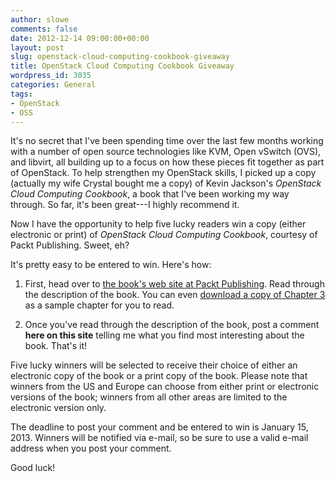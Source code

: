 ```yaml
---
author: slowe
comments: false
date: 2012-12-14 09:00:00+00:00
layout: post
slug: openstack-cloud-computing-cookbook-giveaway
title: OpenStack Cloud Computing Cookbook Giveaway
wordpress_id: 3035
categories: General
tags:
- OpenStack
- OSS
---
```


It's no secret that I've been spending time over the last few months working with a number of open source technologies like KVM, Open vSwitch (OVS), and libvirt, all building up to a focus on how these pieces fit together as part of OpenStack. To help strengthen my OpenStack skills, I picked up a copy (actually my wife Crystal bought me a copy) of Kevin Jackson's _OpenStack Cloud Computing Cookbook_, a book that I've been working my way through. So far, it's been great---I highly recommend it.

Now I have the opportunity to help five lucky readers win a copy (either electronic or print) of _OpenStack Cloud Computing Cookbook_, courtesy of Packt Publishing. Sweet, eh?

It's pretty easy to be entered to win. Here's how:

1. First, head over to [the book's web site at Packt Publishing](http://www.packtpub.com/openstack-cloud-computing-cookbook/book). Read through the description of the book. You can even [download a copy of Chapter 3](http://www.packtpub.com/sites/default/files/9781849517324-Chapter-03.pdf?utm_source=packtpub&utm_medium=free&utm_campaign=pdf) as a sample chapter for you to read.

2. Once you've read through the description of the book, post a comment **here on this site** telling me what you find most interesting about the book. That's it!

Five lucky winners will be selected to receive their choice of either an electronic copy of the book or a print copy of the book. Please note that winners from the US and Europe can choose from either print or electronic versions of the book; winners from all other areas are limited to the electronic version only.

The deadline to post your comment and be entered to win is January 15, 2013. Winners will be notified via e-mail, so be sure to use a valid e-mail address when you post your comment.

Good luck!
